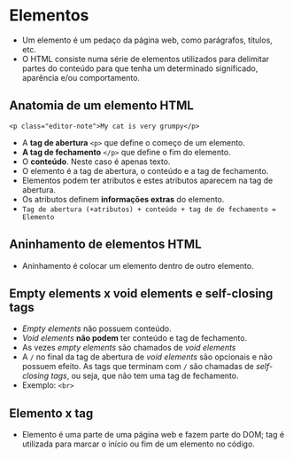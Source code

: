 # Elementos

- Um elemento é um pedaço da página web, como parágrafos, títulos, etc.
- O HTML consiste numa série de elementos utilizados para delimitar partes do conteúdo para que tenha um determinado significado, aparência e/ou comportamento.

## Anatomia de um elemento HTML

```
<p class="editor-note">My cat is very grumpy</p>
```

- A **tag de abertura** `<p>` que define o começo de um elemento.
- **A tag de fechamento** `</p>` que define o fim do elemento.
- O **conteúdo**. Neste caso é apenas texto.
- O elemento é a tag de abertura, o conteúdo e a tag de fechamento.
- Elementos podem ter atributos e estes atributos aparecem na tag de abertura.
- Os atributos definem **informações extras** do elemento.
- `Tag de abertura (+atributos) + conteúdo + tag de de fechamento = Elemento`

## Aninhamento de elementos HTML

- Aninhamento é colocar um elemento dentro de outro elemento.

## Empty elements x void elements e self-closing tags

- *Empty elements* não possuem conteúdo.
- *Void elements* **não podem** ter conteúdo e tag de fechamento.
- As vezes *empty elements* são chamados de *void elements*
- A `/` no final da tag de abertura de *void elements* são opcionais e não possuem efeito. As tags que terminam com `/` são chamadas de *self-closing tags*, ou seja, que não tem uma tag de fechamento.
- Exemplo: `<br>`

## Elemento x tag

- Elemento é uma parte de uma página web e fazem parte do DOM; tag é utilizada para marcar o início ou fim de um elemento no código.